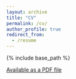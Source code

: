```yaml
---
layout: archive
title: "CV"
permalink: /cv/
author_profile: true
redirect_from:
  - /resume
---
```


{% include base_path %}

[Available as a PDF file](../files/cv.pdf) 
